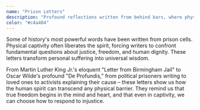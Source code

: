 ```yaml
---
name: "Prison Letters"
description: "Profound reflections written from behind bars, where physical captivity often liberated the spirit."
color: "#c4a484"
---
```


Some of history's most powerful words have been written from prison cells. Physical captivity often liberates the spirit, forcing writers to confront fundamental questions about justice, freedom, and human dignity. These letters transform personal suffering into universal wisdom.

From Martin Luther King Jr.'s eloquent "Letter from Birmingham Jail" to Oscar Wilde's profound "De Profundis," from political prisoners writing to loved ones to activists explaining their cause – these letters show us how the human spirit can transcend any physical barrier. They remind us that true freedom begins in the mind and heart, and that even in captivity, we can choose how to respond to injustice.
